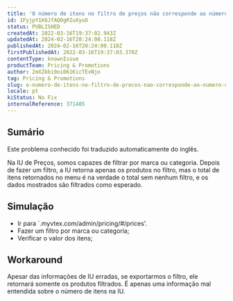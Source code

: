 ```yaml
---
title: 'O número de itens no filtro de preços não corresponde ao número correto'
id: 1FyjpY1K6JfAQ0gRIuXyuO
status: PUBLISHED
createdAt: 2022-03-16T19:37:02.943Z
updatedAt: 2024-02-16T20:24:00.118Z
publishedAt: 2024-02-16T20:24:00.118Z
firstPublishedAt: 2022-03-16T19:37:03.370Z
contentType: knownIssue
productTeam: Pricing & Promotions
author: 2mXZkbi0oi061KicTExNjo
tag: Pricing & Promotions
slug: o-numero-de-itens-no-filtro-de-precos-nao-corresponde-ao-numero-correto
locale: pt
kiStatus: No Fix
internalReference: 371405
---
```


## Sumário

<div class="alert alert-info">
  <p>Este problema conhecido foi traduzido automaticamente do inglês.</p>
</div>


Na IU de Preços, somos capazes de filtrar por marca ou categoria. Depois de fazer um filtro, a IU retorna apenas os produtos no filtro, mas o total de itens retornados no menu é na verdade o total sem nenhum filtro, e os dados mostrados são filtrados como esperado.




## Simulação


- Ir para `.myvtex.com/admin/pricing/#/prices'.
- Fazer um filtro por marca ou categoria;
- Verificar o valor dos itens;


## Workaround


Apesar das informações de IU erradas, se exportarmos o filtro, ele retornará somente os produtos filtrados. É apenas uma informação mal entendida sobre o número de itens na IU.

